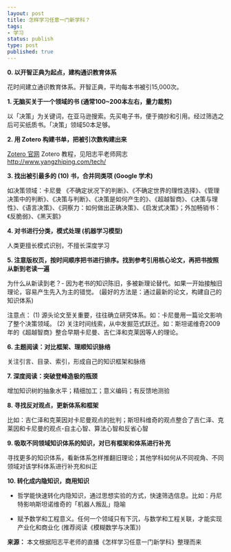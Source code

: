 ```yaml
---
layout: post
title: 怎样学习任意一门新学科？
tags: 
- 学习
status: publish
type: post
published: true
---
```


**0. 以开智正典为起点，建构通识教育体系**

花时间建立通识教育体系。开智正典，平均每本书被引15,000次。

**1. 无脑买关于一个领域的书 (通常100~200本左右，量力裁剪)**

以「决策」为关键词，在亚马逊搜索。先买电子书，便于摘抄和引用。经过筛选之后可买纸质书。「决策」领域50本足够。

**2. 用 Zotero 构建书单，把被引次数构建出来**

[Zotero 官网](https://www.zotero.org)
Zotero 教程，见阳志平老师网志 <http://www.yangzhiping.com/tech/>

**3. 找出被引最多的 (10) 书，合并同类项 (Google 学术)**

如决策领域：卡尼曼 《不确定状况下的判断》、《不确定世界的理性选择》、《管理决策中的判断》、《决策与判断》、《决策是如何产生的》、《超越智商》、《决策与理性》、《语言决策》、《洞察力：如何做出正确决策》、《启发式决策》；外加畅销书：《反脆弱》、《黑天鹅》

**4. 对书进行分类，模式处理 (机器学习模型)**

人类更擅长模式识别，不擅长深度学习

**5. 注意版权页，按时间顺序把书进行排序。找到参考引用核心论文，再把书按照从新到老读一遍**

为什么从新读到老？- 因为老书的知识陈旧，多被新理论替代。如果一开始接触旧理论，容易产生先入为主的错觉。
(最好的方法是：通过最新的论文，构建自己的知识体系)

注意点：
(1) 源头论文至关重要，往往确立研究体系。如：卡尼曼用一篇论文影响了整个决策领域。
(2) 关注时间线索，从中发掘范式跃迁。如：斯坦诺维奇2009年的《超越智商》整合早期卡尼曼、吉仁泽和克莱因等人的理论。

**6. 主题阅读：对比框架、理顺知识脉络**

关注引言、目录、索引，形成自己的知识框架和脉络

**7. 深度阅读：突破登峰造极的瓶颈**

增加知识树的抽象水平；精细加工；意义编码；有反馈地测验

**8. 寻找反对观点，更新体系和框架**

比如：吉仁泽和克莱因对卡尼曼观点的批判；斯坦科维奇的观点整合了吉仁泽、克莱因和卡尼曼的观点-自主心智、算法心智和反省心智

**9. 吸取不同领域知识体系的知识，对已有框架和体系进行补充**

寻找更多的知识体系，看新体系怎样推翻旧理论；其他学科如何从不同视角、不同领域对该学科体系进行补充和纠正

**10. 转化成内隐知识，商用知识**

- 哲学能快速转化内隐知识，通过思想实验的方式，快速筛选信息。比如：丹尼特影响斯坦诺维奇的「机器人叛乱」隐喻

- 赋予数学和工程意义。任何一个领域只有下沉，与数学和工程关联，才能实现产业化和商业化
(推荐阅读《模糊数学与决策》)

**来源：** 本文根据阳志平老师的直播《怎样学习任意一门新学科》整理而来
